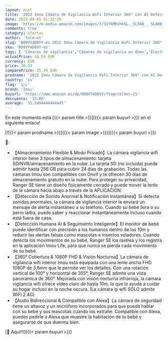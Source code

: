 ```yaml
---
layout: post
title: '2022 Imou Cámara de Vigilancia WiFi Interior 360° con AI Detección Humana  1080P Cámara IP WiFi Interior con Sirena Audio Bidireccional Visión Nocturna Modo de Privacidad Funciona con Alexa para Bebe'
date: 2022-09-05 01:22:26
image: 'https://m.media-amazon.com/images/I/31fkMRshkGL._SL500_._SL400_.jpg'
comments: true
category: ofertas
author: 'tole.es'
slug: 'B09VY4D8VY-es 2022 Imou Cámara de Vigilancia WiFi Interior 360° con AI...'
sku: 'B09VY4D8VY-es'
tags: [ 'Cámaras de vigilancia','Cámaras de vigilancia en domo','Electrónica','Fotografía y videocámaras','alexa','imou','🇪🇸', ]
actualPrice: 30.59 EUR
currency: EUR
price: 30.59
comparePrice: 35.99 EUR
prodname: '2022 Imou Cámara de Vigilancia WiFi Interior 360° con AI Detección Humana  1080P Cámara IP WiFi Interior con Sirena Audio Bidireccional Visión Nocturna Modo de Privacidad Funciona con Alexa para Bebe'
country: 'es'
flag: '🇪🇸'
brand: 'Imou'
buyurl: 'https://www.amazon.es/dp/B09VY4D8VY/?tag=tolees-21'
descuento: '15.00'
average: '31.3494444444445'
---
```


En este momento está [{{< param title >}}]({{< param buyurl >}}) en el siguiente enlace!

[![{{< param prodname >}}]({{< param image >}})]({{< param buyurl >}})

🔎:

- 【Almacenamiento Flexible & Modo Privado】La cámara vigilancia wifi interior tiene 3 tipos de almacenamiento: tarjeta SD/NVR/almacenamiento en la nube. La tarjeta SD (no incluida) puede admitir hasta 256 GB para cubrir 24 días de grabación. Todas las cámaras Imou son compatibles con Onvif y te ofrecen 30 días de almacenamiento gratuito en la nube. Para proteger su privacidad, Ranger SE tiene un diseño físicamente cerrado y puede mover la lente de la cámara hacia abajo a través de la APLICACIÓN.
- 【Detección de Sonido Anormal & Notificación Instantánea】Si detecta sonidos anormales, la cámara de vigilancia interior le enviará un mensaje de alerta instantáneo a su teléfono. Cuando su bebé llora o su perro ladra, puede saber y reaccionar instantáneamente incluso cuando está fuera de casa.
- 【Detección Humana AI & Seguimiento Inteligente】El monitor de bebé puede identificar con precisión a los humanos dentro de los 10m y reducir las alertas falsas como mascotas e insectos voladores. Cuando detecta los movimientos de su bebé, Ranger SE los rastrea y los registra en la aplicación Imou Life, para que nunca se pierda cada movimiento de su bebé.
- 【360° Cobertura & 1080P FHD & Visión Nocturna】La cámara de vigilancia wifi interior Imou está equipada con una lente ancha FHD 1080P de 3,6mm que le permite ver los detalles. Con una rotación vertical de 100° y horizontal de 355°, Ranger SE admite una vista panorámica de 360°. Mejorada con visión nocturna infrarroja, la cámara vigilancia wifi ofrece video claro de hasta 10m, lo que lo ayuda a cuidar su hogar incluso en la noche oscura. (La cámara ip wifi SOLO admite WiFi 2.4G)
- 【Audio Bidireccional & Compatible con Alexa】La cámara de seguridad tiene un altavoz y un micrófono incorporados para que pueda hablar con su bebé y sus mascotas cuando los extrañe. Compatible con Alexa, puedes pedirle a Alexa que muestre la habitación de tu bebé y asegurarse de que duerma bien.

[🛒 Aquí!!!]({{< param buyurl >}})
